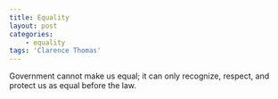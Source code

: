 ```yaml
---
title: Equality
layout: post
categories:
    - equality
tags: 'Clarence Thomas'
---
```


Government cannot make us equal; it can only recognize, respect, and protect us as equal before the law.
